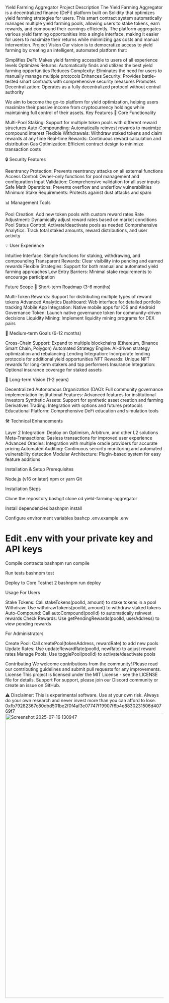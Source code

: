 Yield Farming Aggregator
Project Description
The Yield Farming Aggregator is a decentralized finance (DeFi) platform built on Solidity that optimizes yield farming strategies for users. This smart contract system automatically manages multiple yield farming pools, allowing users to stake tokens, earn rewards, and compound their earnings efficiently. The platform aggregates various yield farming opportunities into a single interface, making it easier for users to maximize their returns while minimizing gas costs and manual intervention.
Project Vision
Our vision is to democratize access to yield farming by creating an intelligent, automated platform that:

Simplifies DeFi: Makes yield farming accessible to users of all experience levels
Optimizes Returns: Automatically finds and utilizes the best yield farming opportunities
Reduces Complexity: Eliminates the need for users to manually manage multiple protocols
Enhances Security: Provides battle-tested smart contracts with comprehensive security measures
Promotes Decentralization: Operates as a fully decentralized protocol without central authority

We aim to become the go-to platform for yield optimization, helping users maximize their passive income from cryptocurrency holdings while maintaining full control of their assets.
Key Features
🚀 Core Functionality

Multi-Pool Staking: Support for multiple token pools with different reward structures
Auto-Compounding: Automatically reinvest rewards to maximize compound interest
Flexible Withdrawals: Withdraw staked tokens and claim rewards at any time
Real-time Rewards: Continuous reward calculation and distribution
Gas Optimization: Efficient contract design to minimize transaction costs

🔒 Security Features

Reentrancy Protection: Prevents reentrancy attacks on all external functions
Access Control: Owner-only functions for pool management and configuration
Input Validation: Comprehensive validation for all user inputs
Safe Math Operations: Prevents overflow and underflow vulnerabilities
Minimum Stake Requirements: Protects against dust attacks and spam

📊 Management Tools

Pool Creation: Add new token pools with custom reward rates
Rate Adjustment: Dynamically adjust reward rates based on market conditions
Pool Status Control: Activate/deactivate pools as needed
Comprehensive Analytics: Track total staked amounts, reward distributions, and user activity

💡 User Experience

Intuitive Interface: Simple functions for staking, withdrawing, and compounding
Transparent Rewards: Clear visibility into pending and earned rewards
Flexible Strategies: Support for both manual and automated yield farming approaches
Low Entry Barriers: Minimal stake requirements to encourage participation

Future Scope
🔮 Short-term Roadmap (3-6 months)

Multi-Token Rewards: Support for distributing multiple types of reward tokens
Advanced Analytics Dashboard: Web interface for detailed portfolio tracking
Mobile App Integration: Native mobile apps for iOS and Android
Governance Token: Launch native governance token for community-driven decisions
Liquidity Mining: Implement liquidity mining programs for DEX pairs

🚀 Medium-term Goals (6-12 months)

Cross-Chain Support: Expand to multiple blockchains (Ethereum, Binance Smart Chain, Polygon)
Automated Strategy Engine: AI-driven strategy optimization and rebalancing
Lending Integration: Incorporate lending protocols for additional yield opportunities
NFT Rewards: Unique NFT rewards for long-term stakers and top performers
Insurance Integration: Optional insurance coverage for staked assets

🌟 Long-term Vision (1-2 years)

Decentralized Autonomous Organization (DAO): Full community governance implementation
Institutional Features: Advanced features for institutional investors
Synthetic Assets: Support for synthetic asset creation and farming
Derivatives Trading: Integration with options and futures protocols
Educational Platform: Comprehensive DeFi education and simulation tools

🛠 Technical Enhancements

Layer 2 Integration: Deploy on Optimism, Arbitrum, and other L2 solutions
Meta-Transactions: Gasless transactions for improved user experience
Advanced Oracles: Integration with multiple oracle providers for accurate pricing
Automated Auditing: Continuous security monitoring and automated vulnerability detection
Modular Architecture: Plugin-based system for easy feature additions

Installation & Setup
Prerequisites

Node.js (v16 or later)
npm or yarn
Git

Installation Steps

Clone the repository
bashgit clone <repository-url>
cd yield-farming-aggregator

Install dependencies
bashnpm install

Configure environment variables
bashcp .env.example .env
# Edit .env with your private key and API keys

Compile contracts
bashnpm run compile

Run tests
bashnpm test

Deploy to Core Testnet 2
bashnpm run deploy


Usage
For Users

Stake Tokens: Call stakeTokens(poolId, amount) to stake tokens in a pool
Withdraw: Use withdrawTokens(poolId, amount) to withdraw staked tokens
Auto-Compound: Call autoCompound(poolId) to automatically reinvest rewards
Check Rewards: Use getPendingRewards(poolId, userAddress) to view pending rewards

For Administrators

Create Pool: Call createPool(tokenAddress, rewardRate) to add new pools
Update Rates: Use updateRewardRate(poolId, newRate) to adjust reward rates
Manage Pools: Use togglePool(poolId) to activate/deactivate pools

Contributing
We welcome contributions from the community! Please read our contributing guidelines and submit pull requests for any improvements.
License
This project is licensed under the MIT License - see the LICENSE file for details.
Support
For support, please join our Discord community or create an issue on GitHub.

⚠️ Disclaimer: This is experimental software. Use at your own risk. Always do your own research and never invest more than you can afford to lose.
0xfb79282367c80dbd501be2f0f4af3e07747f19907f6b4e8830231506d40769f7<img width="1873" height="901" alt="Screenshot 2025-07-16 130947" src="https://github.com/user-attachments/assets/b9999225-f7ed-40a4-9025-6606042905b3" />
